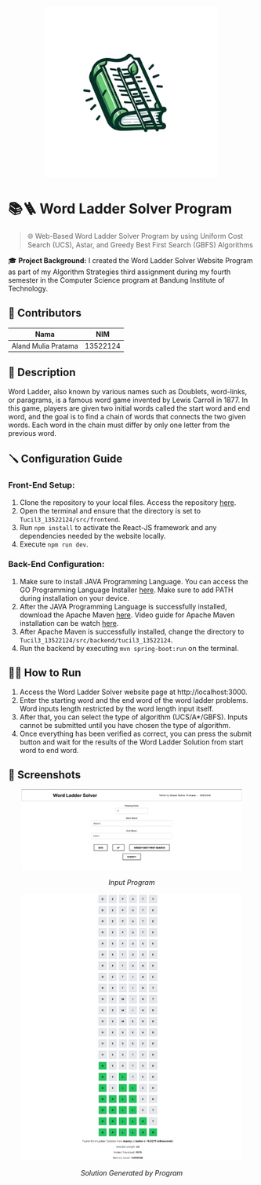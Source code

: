 <div align="center">
  <img src="./src/frontend/public/Word_Ladder_Solver_Logo-removebg-preview.png" alt="Word Ladder Solver" width="350"/>
</div>

# 📚🪜 Word Ladder Solver Program 

> 🌐 Web-Based Word Ladder Solver Program by using Uniform Cost Search (UCS), Astar, and Greedy Best First Search (GBFS) Algorithms

🎓 **Project Background:**
I created the Word Ladder Solver Website Program as part of my Algorithm Strategies third assignment during my fourth semester in the Computer Science program at Bandung Institute of Technology.

## 🪪 Contributors
| Nama | NIM |
|---|---|
| Aland Mulia Pratama | 13522124 |

## 📝 Description
Word Ladder, also known by various names such as Doublets, word-links, or paragrams, is a famous word game invented by Lewis Carroll in 1877. In this game, players are given two initial words called the start word and end word, and the goal is to find a chain of words that connects the two given words. Each word in the chain must differ by only one letter from the previous word.

## 🪛 Configuration Guide

### Front-End Setup:
1. Clone the repository to your local files. Access the repository [here](repository-link).
2. Open the terminal and ensure that the directory is set to `Tucil3_13522124/src/frontend`.
3. Run `npm install` to activate the React-JS framework and any dependencies needed by the website locally.
4. Execute `npm run dev`.

### Back-End Configuration:
1. Make sure to install JAVA Programming Language. You can access the GO Programming Language Installer [here](https://www.oracle.com/id/java/technologies/downloads/). Make sure to add PATH during installation on your device.
2. After the JAVA Programming Language is successfully installed, download the Apache Maven [here](https://dlcdn.apache.org/maven/maven-3/3.8.8/binaries/apache-maven-3.8.8-bin.zip). Video guide for Apache Maven installation can be watch [here](https://youtu.be/YTvlb6eny_0?si=8fnhUVeDCMc58ZKB).
3. After Apache Maven is successfully installed, change the directory to `Tucil3_13522124/src/backend/tucil3_13522124`.
4. Run the backend by executing `mvn spring-boot:run` on the terminal.

## 🏃‍♂️ How to Run
1. Access the Word Ladder Solver website page at http://localhost:3000.
2. Enter the starting word and the end word of the word ladder problems. Word inputs length restricted by the word length input itself.
3. After that, you can select the type of algorithm (UCS/A*/GBFS). Inputs cannot be submitted until you have chosen the type of algorithm.
4. Once everything has been verified as correct, you can press the submit button and wait for the results of the Word Ladder Solution from start word to end word.

## 📸 Screenshots

<div align="center">
  <img src="./test/test4/inputTest4.png" alt="Home Page" width="450"/>
  <p><i>Input Program</i></p>
</div>

<div align="center">
  <img src="./test/test4/Astar/Screenshot 2024-05-06 183909.png" alt="About Us" width="450"/>
  <p><i>Solution Generated by Program</i></p>
</div>